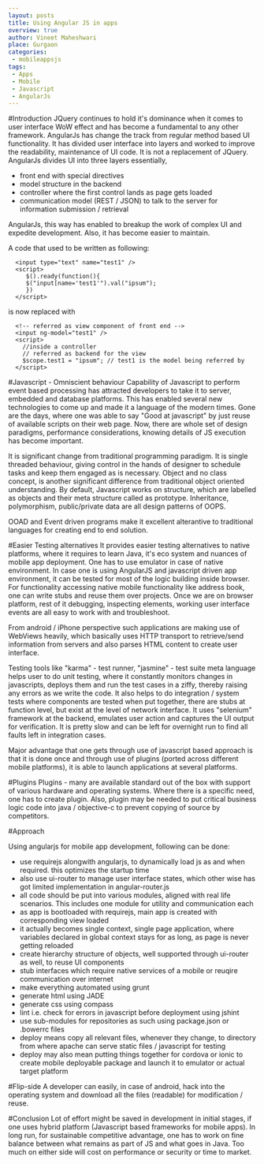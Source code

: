 ```yaml
---
layout: posts
title: Using Angular JS in apps
overview: true
author: Vineet Maheshwari
place: Gurgaon
categories: 
 - mobileappsjs
tags: 
 - Apps
 - Mobile
 - Javascript
 - AngularJs
---
```


#Introduction 
JQuery continues to hold it's dominance when it comes to user interface WoW effect and has become a fundamental to any other framework. AngularJs has change the track from regular method based UI functionality. It has divided user interface into layers and worked to improve the readability, maintenance of UI code. It is not a replacement of JQuery. AngularJs divides UI into three layers essentially, 


* front end with special directives
* model structure in the backend
* controller where the first control lands as page gets loaded
* communication model (REST / JSON) to talk to the server for information submission / retrieval

AngularJs, this way has enabled to breakup the work of complex UI and expedite development. Also, it has become easier to maintain.

A code that used to be written as following:

```
  <input type="text" name="test1" />
  <script>
     $().ready(function(){
     $("input[name='test1'").val("ipsum");        
     })
  </script>
```

is now replaced with

```
  <!-- referred as view component of front end -->
  <input ng-model="test1" />
  <script>
    //inside a controller
    // referred as backend for the view
    $scope.test1 = "ipsum"; // test1 is the model being referred by
  </script>
```

#Javascript - Omniscient behaviour
Capability of Javascript to perform event based processing has attracted developers to take it to server, embedded and database platforms. This has enabled several new technologies to come up and made it a language of the modern times. Gone are the days, where one was able to say "Good at javascript" by just reuse of available scripts on their web page. Now, there are whole set of design paradigms, performance considerations, knowing details of JS execution has become important.

It is significant change from traditional programming paradigm. It is single threaded behaviour, giving control in the hands of designer to schedule tasks and keep them engaged as is necessary. Object and no class concept, is another significant difference from traditional object oriented understanding. By default, Javascript works on structure, which are labelled as objects and their meta structure called as prototype. Inheritance, polymorphism, public/private data are all design patterns of OOPS.

OOAD and Event driven programs make it excellent alterantive to traditional languages for creating end to end solution.

#Easier Testing alternatives
It provides easier testing alternatives to native platforms, where it requires to learn Java, it's eco system and nuances of mobile app deployment. One has to use emulator in case of native environment. In case one is using AngularJS and javascript driven app environment, it can be tested for most of the logic building inside browser. For functionality accessing native mobile functionality like address book, one can write stubs and reuse them over projects. Once we are on browser platform, rest of it debugging, inspecting elements, working user interface events are all easy to work with and troubleshoot.

From android / iPhone perspective such applications are making use of WebViews heavily, which basically uses HTTP transport to retrieve/send information from servers and also parses HTML content to create user interface.

Testing tools like "karma" - test runner, "jasmine" - test suite meta language helps user to do unit testing, where it constantly monitors changes in javascripts, deploys them and run the test cases in a ziffy, thereby raising any errors as we write the code. It also helps to do integration / system tests where components are tested when put together, there are stubs at function level, but exist at the level of network interface. It uses "selenium" framework at the backend, emulates user action and captures the UI output for verification. It is pretty slow and can be left for overnight run to find all faults left in integration cases.

Major advantage that one gets through use of javascript based approach is that it is done once and through use of plugins (ported across different mobile platforms), it is able to launch applications at several platforms.

#Plugins
Plugins - many are available standard out of the box with support of various hardware and operating systems. Where there is a specific need, one has to create plugin. Also, plugin may be needed to put critical business logic code into java / objective-c to prevent copying of source by competitors.

#Approach

Using angularjs for mobile app development, following can be done:

* use requirejs alongwith angularjs, to dynamically load js as and when required. this optimizes the startup time
* also use ui-router to manage user interface states, which other wise has got limited implementation in angular-router.js
* all code should be put into various modules, aligned with real life scenarios. This includes one module for utility and communication each
* as app is bootloaded with requirejs, main app is created with corresponding view loaded
* it actually becomes single context, single page application, where variables declared in global context stays for as long, as page is never getting reloaded
* create hierarchy structure of objects, well supported through ui-router as well, to reuse UI components
* stub interfaces which require native services of a mobile or reuqire communication over internet
* make everything automated using grunt
* generate html using JADE
* generate css using compass
* lint i.e. check for errors in javascript before deployment using jshint
* use sub-modules for repositories as such using package.json or .bowerrc files
* deploy means copy all relevant files, whenever they change, to directory from where apache can serve static files / javascript for testing
* deploy may also mean putting things together for cordova or ionic to create mobile deployable package and launch it to emulator or actual target platform

#Flip-side
A developer can easily, in case of android, hack into the operating system and download all the files (readable) for modification / reuse.

#Conclusion
Lot of effort might be saved in development in initial stages, if one uses hybrid platform (Javascript based frameworks for mobile apps). In long run, for sustainable competitive advantage, one has to work on fine balance between what remains as part of JS and what goes in Java. Too much on either side will cost on performance or security or time to market.